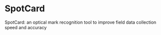 # SpotCard
SpotCard: an optical mark recognition tool to improve field data collection speed and accuracy
